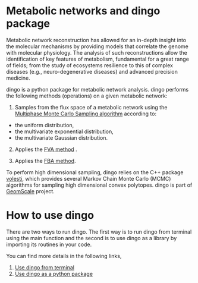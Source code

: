 # Metabolic networks and dingo package

Metabolic network reconstruction has allowed for an in-depth insight into the molecular mechanisms by providing models that correlate the genome with molecular physiology.  The analysis of such  reconstructions  allow  the  identification  of  key  features  of  metabolism,  fundamental  for a great range of fields;  from the study of ecosystems resilience to this of complex diseases (e.g., neuro-degenerative diseases) and advanced precision medicine.  

dingo is a python package for metabolic network analysis. dingo performs the following methods (operations) on a given metabolic network:  

1. Samples from the flux space of a metabolic network using the  [Multiphase Monte Carlo Sampling algorithm](https://arxiv.org/abs/2012.05503) according to:  

- the uniform distribution,
- the multivariate exponential distribution,
- the multivariate Gaussian distribution.

2. Applies the [FVA method](https://www.sciencedirect.com/science/article/abs/pii/S1096717603000582) .

3. Applies the [FBA method](https://www.nature.com/articles/nbt.1614).

To perform high dimensional sampling, dingo relies on the C++ package [volesti](https://github.com/GeomScale/volume_approximation), which provides several Markov Chain Monte Carlo (MCMC) algorithms for sampling high dimensional convex polytopes. dingo is part of [GeomScale](https://geomscale.github.io/) project.  

# How to use dingo

There are two ways to run dingo. The first way is to run dingo from terminal using the main function and the second is to use dingo as a library by importing its routines in your code.

You can find more details in the following links,

1. [Use dingo from terminal](https://github.com/GeomScale/dingo/blob/develop/doc/documentation_main.md)
2. [Use dingo as a python package](https://github.com/GeomScale/dingo/blob/develop/doc/documentation_package.md)